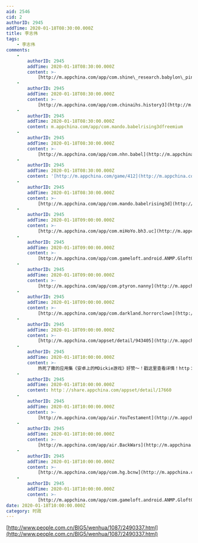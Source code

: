 ```yaml
---
aid: 2546
cid: 2
authorID: 2945
addTime: 2020-01-18T08:30:00.000Z
title: 李志伟
tags:
    - 李志伟
comments:
    -
        authorID: 2945
        addTime: 2020-01-18T08:30:00.000Z
        content: >-
            [http://m.appchina.com/app/com.shine\_research.babylon\_pinball/comments\_1.html](http://m.appchina.com/app/com.shine_research.babylon_pinball/comments_1.html)
    -
        authorID: 2945
        addTime: 2020-01-18T08:30:00.000Z
        content: >-
            [http://m.appchina.com/app/com.chinaihs.history3](http://m.appchina.com/app/com.chinaihs.history3)
    -
        authorID: 2945
        addTime: 2020-01-18T08:30:00.000Z
        content: m.appchina.com/app/com.mando.babelrising3dfreemium
    -
        authorID: 2945
        addTime: 2020-01-18T08:30:00.000Z
        content: >-
            [http://m.appchina.com/app/com.nhn.babel](http://m.appchina.com/app/com.nhn.babel)
    -
        authorID: 2945
        addTime: 2020-01-18T08:30:00.000Z
        content: '[http://m.appchina.com/game/412](http://m.appchina.com/game/412)'
    -
        authorID: 2945
        addTime: 2020-01-18T08:30:00.000Z
        content: >-
            [http://m.appchina.com/app/com.mando.babelrising3d](http://m.appchina.com/app/com.mando.babelrising3d)
    -
        authorID: 2945
        addTime: 2020-01-18T09:00:00.000Z
        content: >-
            [http://m.appchina.com/app/com.miHoYo.bh3.uc](http://m.appchina.com/app/com.miHoYo.bh3.uc)
    -
        authorID: 2945
        addTime: 2020-01-18T09:00:00.000Z
        content: >-
            [http://m.appchina.com/app/com.gameloft.android.ANMP.GloftGGHM](http://m.appchina.com/app/com.gameloft.android.ANMP.GloftGGHM)
    -
        authorID: 2945
        addTime: 2020-01-18T09:00:00.000Z
        content: >-
            [http://m.appchina.com/app/com.ptyron.nanny](http://m.appchina.com/app/com.ptyron.nanny)
    -
        authorID: 2945
        addTime: 2020-01-18T09:00:00.000Z
        content: >-
            [http://m.appchina.com/app/com.darkland.horrorclown](http://m.appchina.com/app/com.darkland.horrorclown)
    -
        authorID: 2945
        addTime: 2020-01-18T09:00:00.000Z
        content: >-
            [http://m.appchina.com/appset/detail/943405](http://m.appchina.com/appset/detail/943405)
    -
        authorID: 2945
        addTime: 2020-01-18T10:00:00.000Z
        content: >-
            热死了撒的应用集《安卓上的MDickie游戏》好赞〜！戳这里查看详情！http：//share.appchina.com/appset/detail/17660
    -
        authorID: 2945
        addTime: 2020-01-18T10:00:00.000Z
        content: http：//share.appchina.com/appset/detail/17660
    -
        authorID: 2945
        addTime: 2020-01-18T10:00:00.000Z
        content: >-
            [http://m.appchina.com/app/air.YouTestament](http://m.appchina.com/app/air.YouTestament)
    -
        authorID: 2945
        addTime: 2020-01-18T10:00:00.000Z
        content: >-
            [http://m.appchina.com/app/air.BackWars](http://m.appchina.com/app/air.BackWars)
    -
        authorID: 2945
        addTime: 2020-01-18T10:00:00.000Z
        content: >-
            [http://m.appchina.com/app/com.hg.bcnw](http://m.appchina.com/app/com.hg.bcnw)
    -
        authorID: 2945
        addTime: 2020-01-18T10:00:00.000Z
        content: >-
            [http://m.appchina.com/app/com.gameloft.android.ANMP.GloftGOHM](http://m.appchina.com/app/com.gameloft.android.ANMP.GloftGOHM)
date: 2020-01-18T10:00:00.000Z
category: 时政
---
```


[http://www.people.com.cn/BIG5/wenhua/1087/2490337.html](http://www.people.com.cn/BIG5/wenhua/1087/2490337.html)
